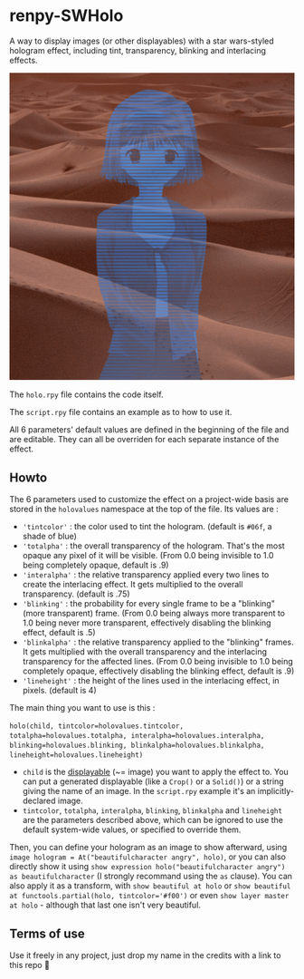 # renpy-SWHolo
A way to display images (or other displayables) with a star wars-styled hologram effect, including tint, transparency, blinking and interlacing effects.

![](SWHolo.gif)

The `holo.rpy` file contains the code itself.

The `script.rpy` file contains an example as to how to use it.

All 6 parameters' default values are defined in the beginning of the file and are editable.
They can all be overriden for each separate instance of the effect.

## Howto
The 6 parameters used to customize the effect on a project-wide basis are stored in the `holovalues` namespace at the top of the file.
Its values are :
- `'tintcolor'` : the color used to tint the hologram. (default is `#06f`, a shade of blue)
- `'totalpha'` : the overall transparency of the hologram. That's the most opaque any pixel of it will be visible. (From 0.0 being invisible to 1.0 being completely opaque, default is .9)
- `'interalpha'` : the relative transparency applied every two lines to create the interlacing effect. It gets multiplied to the overall transparency. (default is .75)
- `'blinking'` : the probability for every single frame to be a "blinking" (more transparent) frame. (From 0.0 being always more transparent to 1.0 being never more transparent, effectively disabling the blinking effect, default is .5)
- `'blinkalpha'` : the relative transparency applied to the "blinking" frames. It gets multiplied with the overall transparency and the interlacing transparency for the affected lines. (From 0.0 being invisible to 1.0 being completely opaque, effectively disabling the blinking effect, default is .9)
- `'lineheight'` : the height of the lines used in the interlacing effect, in pixels. (default is 4)

The main thing you want to use is this :

`holo(child, tintcolor=holovalues.tintcolor, totalpha=holovalues.totalpha, interalpha=holovalues.interalpha, blinking=holovalues.blinking, blinkalpha=holovalues.blinkalpha, lineheight=holovalues.lineheight)`

- `child` is the [displayable](https://www.renpy.org/doc/html/displayables.html) (~= image) you want to apply the effect to. You can put a generated displayable (like a `Crop()` or a `Solid()`) or a string giving the name of an image. In the `script.rpy` example it's an implicitly-declared image.
- `tintcolor`, `totalpha`, `interalpha`, `blinking`, `blinkalpha` and `lineheight` are the parameters described above, which can be ignored to use the default system-wide values, or specified to override them.

Then, you can define your hologram as an image to show afterward, using `image hologram = At("beautifulcharacter angry", holo)`, or you can also directly show it using `show expression holo("beautifulcharacter angry") as beautifulcharacter` (I strongly recommand using the `as` clause).
You can also apply it as a transform, with `show beautiful at holo` or `show beautiful at functools.partial(holo, tintcolor='#f00')` or even `show layer master at holo` - although that last one isn't very beautiful.

## Terms of use
Use it freely in any project, just drop my name in the credits with a link to this repo 🥰
